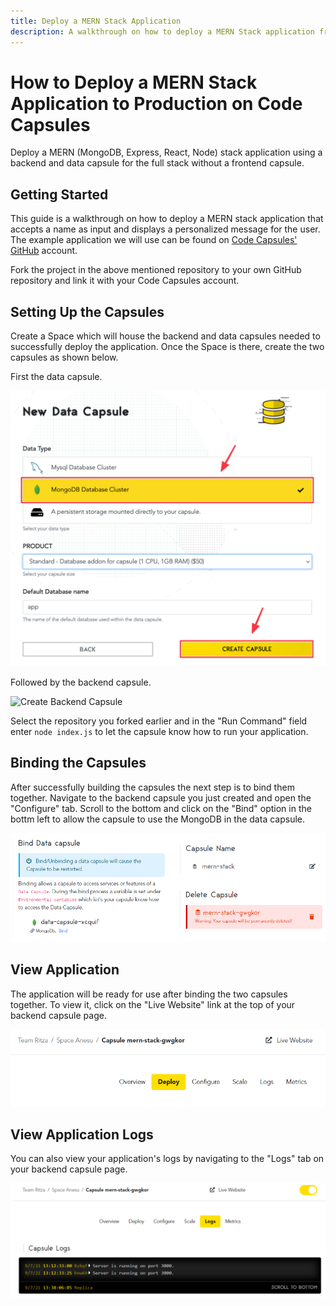 ```yaml
---
title: Deploy a MERN Stack Application
description: A walkthrough on how to deploy a MERN Stack application from GitHub.
---
```


# How to Deploy a MERN Stack Application to Production on Code Capsules

Deploy a MERN (MongoDB, Express, React, Node) stack application using a backend and data capsule for the full stack without a frontend capsule. 

## Getting Started

This guide is a walkthrough on how to deploy a MERN stack application that accepts a name as input and displays a personalized message for the user. The example application we will use can be found on [Code Capsules' GitHub](https://github.com/codecapsules-io/mern-stack) account.

Fork the project in the above mentioned repository to your own GitHub repository and link it with your Code Capsules account. 

## Setting Up the Capsules

Create a Space which will house the backend and data capsules needed to successfully deploy the application. Once the Space is there, create the two capsules as shown below.

First the data capsule.

![MongoDB Database Cluster](../assets/reference/mongodb-database-cluster.png)

Followed by the backend capsule.  

![Create Backend Capsule](../assets/deployment/python/creating-backend-capsule.gif)

Select the repository you forked earlier and in the "Run Command" field enter `node index.js` to let the capsule know how to run your application.

## Binding the Capsules

After successfully building the capsules the next step is to bind them together. Navigate to the backend capsule you just created and open the "Configure" tab. Scroll to the bottom and click on the "Bind" option in the bottm left to allow the capsule to use the MongoDB in the data capsule. 

![Bind MERN Capsules](../assets/deployment/mern/bind-mern-capsules.png)

## View Application

The application will be ready for use after binding the two capsules together. To view it, click on the "Live Website" link at the top of your backend capsule page.

![Live Website Link](../assets/deployment/mern/live-website-link.png)

## View Application Logs

You can also view your application's logs by navigating to the "Logs" tab on your backend capsule page.

![Application Logs](../assets/deployment/mern/application-logs.png)